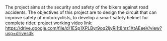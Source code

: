 The project aims at the security and safety of the bikers against road 
accidents. The objectives of this project are to design the circuit that can 
improve safety of motorcyclists, to develop a smart safety helmet for 
complete rider.
project working video link:
https://drive.google.com/file/d/1ESp1XPLByr9oq2ljyRi1t8mz1XtAEeeV/view?usp=drivesdk
